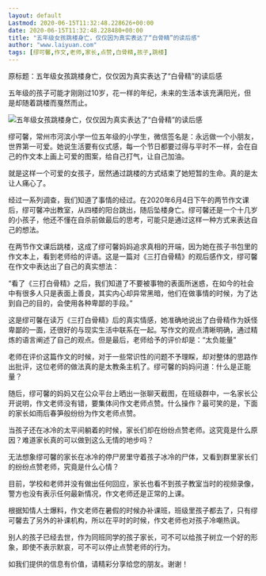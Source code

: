 ```yaml
---
layout: default
Lastmod: 2020-06-15T11:32:48.228626+00:00
date: 2020-06-15T11:32:48.228480+00:00
title: "五年级女孩跳楼身亡，仅仅因为真实表达了“白骨精”的读后感"
author: "www.laiyuan.com"
tags: [缪可馨,作文,老师,家长,点赞,白骨精,孩子,跳楼]
---
```


原标题：五年级女孩跳楼身亡，仅仅因为真实表达了“白骨精”的读后感

五年级的孩子可能才刚刚过10岁，花一样的年纪，未来的生活本该充满阳光，但是却随着跳楼而戛然而止。

![五年级女孩跳楼身亡，仅仅因为真实表达了“白骨精”的读后感](https://images.weserv.nl/?url=http%3A//pic1.laiyuan.com/tupian/2020/06/15/10/eloxcevey1y.jpg)

缪可馨，常州市河滨小学一位五年级的小学生，微信签名是：永远做一个小朋友，世界第一可爱。她说生活要有仪式感，每一个节日都要过得与平时不一样，会在自己的作文本上画上可爱的图案，给自己打气，让自己加油。

就是这样一个可爱的女孩子，居然通过跳楼的方式结束了她短暂的生命。真的是太让人痛心了。

经过一系列调查，我们知道了事情的经过。在2020年6月4日下午的两节作文课后，缪可馨冲出教室，从四楼的阳台跳出，随后坠楼身亡。缪可馨还是一个十几岁的小孩子，他还不懂在自杀前做最后的思考，可能只是通过这样一种方式来表达自己的想法。

在两节作文课后跳楼，这成了缪可馨妈妈追求真相的开端，因为她在孩子书包里的作文本上，看到老师给的评语。这是一篇对《三打白骨精》的观后感作文，缪可馨在作文中表达出了自己的真实想法：

“看了《三打白骨精》之后，我们知道了不要被事物的表面所迷惑，在如今的社会中有很多人只是表面上善良，其实内心却异常黑暗，他们在做事情的时候，为了达到自己的目的，会使用各种卑鄙的手段。”

这是缪可馨在读万《三打白骨精》后的真实情感，她准确地说出了白骨精作为妖怪卑鄙的一面，还很好的与现实生活中联系在一起。写作文的观点清晰明确，通过精炼的语言阐述了自己的观点。但是最后，老师给予的评价却是：“太负能量”

老师在评价这篇作文的时候，对于一些常识性的问题不予理睬，却对整体的思路作出批评，这位老师的做法真的是太教条主机了。缪可馨的妈妈问道：什么是正能量？

随后，缪可馨的妈妈又在公众平台上晒出一张聊天截图，在班级群中，一名家长公开说明，作文老师没有错，要集体问作文老师点赞。什么操作？最可笑的是，下面的家长如雨后春笋般纷纷为作文老师点赞。

当孩子还在冰冷的太平间躺着的时候，家长们却在纷纷点赞老师。这究竟是什么原因？难道家长真的可以做到这么无情的地步吗？

无法想象缪可馨的家长在冰冷的停尸房里守着孩子冰冷的尸体，又看到群里家长们的纷纷点赞老师，究竟是什么心情？

目前，学校和老师并没有做出任何回应，家长也看不到孩子教室当时的视频录像，警方也没有表示任何最新情况，作文老师还是正常的上课。

根据知情人士爆料，作文老师在暑假的时候办补课班，班级里孩子都去了，只有缪可馨去了另外的补课机构，所以在平时的时候，作文老师也对孩子冷嘲热讽。

别人的孩子已经去世，作为同班同学的孩子家长，可不可以给孩子树立一个好的形象，即使不表示默哀，可不可以停止点赞老师的行为。

如我们提供的信息有价值，请精彩分享给您的朋友。谢谢！


